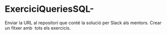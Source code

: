 # ExerciciQueriesSQL-
 Enviar la URL al repositori que conté la solució per Slack als mentors. Crear un fitxer amb  tots els exercicis.  
